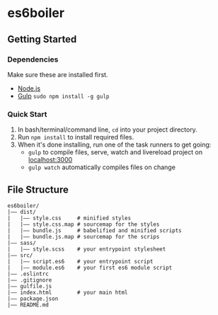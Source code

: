 # es6boiler

## Getting Started

### Dependencies
Make sure these are installed first.

* [Node.js](http://nodejs.org)
* [Gulp](http://gulpjs.com) `sudo npm install -g gulp`

### Quick Start

1. In bash/terminal/command line, `cd` into your project directory.
2. Run `npm install` to install required files.
3. When it's done installing, run one of the task runners to get going:
	* `gulp` to compile files, serve, watch and livereload project on [localhost:3000](http://localhost:3000)
	* `gulp watch` automatically compiles files on change
	
## File Structure
```
es6boiler/
|—— dist/
|   |—— style.css     # minified styles
|   |—— style.css.map # sourcemap for the styles
|   |—— bundle.js     # babelified and minified scripts
|   |—— bundle.js.map # sourcemap for the scrips
|—— sass/
|   |—— style.scss    # your entrypoint stylesheet
|—— src/
|   |—— script.es6    # your entrypoint script
|   |—— module.es6    # your first es6 module script
|—— .eslintrc
|—— .gitignore
|—— gulfile.js
|—— index.html        # your main html
|—— package.json
|—— README.md
```
